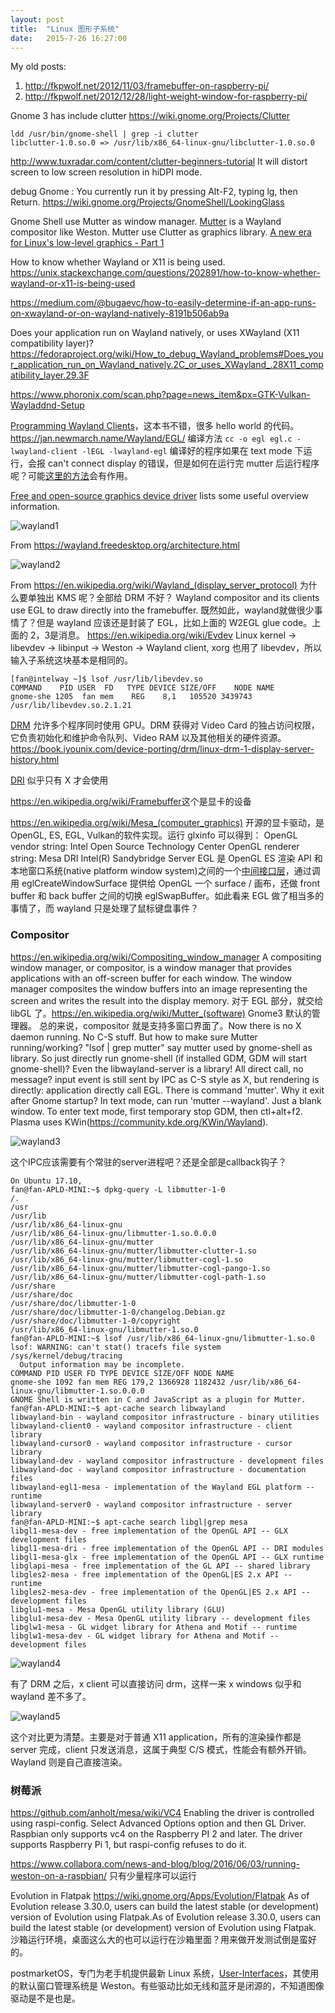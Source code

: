 ```yaml
---
layout: post
title:  "Linux 图形子系统"
date:   2015-7-26 16:27:00
---
```


My old posts:
1. <http://fkpwolf.net/2012/11/03/framebuffer-on-raspberry-pi/>
2. <http://fkpwolf.net/2012/12/28/light-weight-window-for-raspberry-pi/>

Gnome 3 has include clutter <https://wiki.gnome.org/Projects/Clutter>
```
ldd /usr/bin/gnome-shell | grep -i clutter
libclutter-1.0.so.0 => /usr/lib/x86_64-linux-gnu/libclutter-1.0.so.0
```

<http://www.tuxradar.com/content/clutter-beginners-tutorial> It will distort screen to low screen resolution in hiDPI mode.

debug Gnome : You currently run it by pressing Alt-F2, typing lg, then Return. <https://wiki.gnome.org/Projects/GnomeShell/LookingGlass>

Gnome Shell use Mutter as window manager. [Mutter](https://en.wikipedia.org/wiki/Mutter_(software)) is a Wayland compositor like Weston. Mutter use Clutter as graphics library.
[A new era for Linux's low-level graphics - Part 1](https://www.collabora.com/news-and-blog/blog/2018/03/20/a-new-era-for-linux-low-level-graphics-part-1/)

How to know whether Wayland or X11 is being used. <https://unix.stackexchange.com/questions/202891/how-to-know-whether-wayland-or-x11-is-being-used>

<https://medium.com/@bugaevc/how-to-easily-determine-if-an-app-runs-on-xwayland-or-on-wayland-natively-8191b506ab9a>

Does your application run on Wayland natively, or uses XWayland (X11 compatibility layer)? <https://fedoraproject.org/wiki/How_to_debug_Wayland_problems#Does_your_application_run_on_Wayland_natively.2C_or_uses_XWayland_.28X11_compatibility_layer.29.3F>

<https://www.phoronix.com/scan.php?page=news_item&px=GTK-Vulkan-Wayladdnd-Setup>

[Programming Wayland Clients](https://jan.newmarch.name/Wayland/index.html)，这本书不错，很多 hello world 的代码。
https://jan.newmarch.name/Wayland/EGL/ 编译方法 `cc -o egl egl.c -lwayland-client -lEGL -lwayland-egl`
编译好的程序如果在 text mode 下运行，会报 can't connect display 的错误，但是如何在运行完 mutter 后运行程序呢？可能[这里的方法](https://unix.stackexchange.com/questions/93752/run-mutter-window-manager-standalone)会有作用。

[Free and open-source graphics device driver](https://www.wikiwand.com/en/Free_and_open-source_graphics_device_driver) lists some useful overview information.

![wayland1](/images/2015/wayland1.png)

From <https://wayland.freedesktop.org/architecture.html>

![wayland2](/images/2015/wayland2.png)

From <https://en.wikipedia.org/wiki/Wayland_(display_server_protocol)>
为什么要单独出 KMS 呢？全部给 DRM 不好？
Wayland compositor and its clients use EGL to draw directly into the framebuffer. 既然如此，wayland就做很少事情了？但是 wayland 应该还是封装了 EGL，比如上面的 W2EGL glue code。上面的 2，3是消息。
https://en.wikipedia.org/wiki/Evdev Linux kernel → libevdev → libinput → Weston → Wayland client, xorg 也用了 libevdev，所以输入子系统这块基本是相同的。
```
[fan@intelway ~]$ lsof /usr/lib/libevdev.so
COMMAND    PID USER  FD   TYPE DEVICE SIZE/OFF    NODE NAME
gnome-she 1205  fan mem    REG    8,1   105520 3439743 /usr/lib/libevdev.so.2.1.21
```

[DRM](https://en.wikipedia.org/wiki/Direct_Rendering_Manager) 允许多个程序同时使用 GPU。DRM 获得对 Video Card 的独占访问权限，它负责初始化和维护命令队列、Video RAM 以及其他相关的硬件资源。<https://book.iyounix.com/device-porting/drm/linux-drm-1-display-server-history.html>

[DRI](https://en.wikipedia.org/wiki/Direct_Rendering_Infrastructure) 似乎只有 X 才会使用

<https://en.wikipedia.org/wiki/Framebuffer>这个是显卡的设备

<https://en.wikipedia.org/wiki/Mesa_(computer_graphics)> 开源的显卡驱动，是OpenGL, ES, EGL, Vulkan的软件实现。运行 glxinfo 可以得到：
OpenGL vendor string: Intel Open Source Technology Center
OpenGL renderer string: Mesa DRI Intel(R) Sandybridge Server
EGL 是 OpenGL ES 渲染 API 和本地窗口系统(native platform window system)之间的一个[中间接口层](https://woshijpf.github.io/android/2017/09/04/Android系统图形栈OpenGLES和EGL介绍.html)，通过调用 eglCreateWindowSurface 提供给 OpenGL 一个 surface / 画布，还做 front buffer 和 back buffer 之间的切换 eglSwapBuffer。如此看来 EGL 做了相当多的事情了，而 wayland 只是处理了鼠标键盘事件？

### Compositor
<https://en.wikipedia.org/wiki/Compositing_window_manager> A compositing window manager, or compositor, is a window manager that provides applications with an off-screen buffer for each window. The window manager composites the window buffers into an image representing the screen and writes the result into the display memory. 对于 EGL 部分，就交给 libGL 了。<https://en.wikipedia.org/wiki/Mutter_(software)> Gnome3 默认的管理器。
总的来说，compositor 就是支持多窗口界面了。Now there is no X daemon running. No C-S stuff. But how to make sure Mutter running/working? "lsof | grep mutter" say mutter used by gnome-shell as library. So just directly run gnome-shell (if installed GDM, GDM will start gnome-shell)? Even the libwayland-server is a library! All direct call, no message? input event is still sent by IPC as C-S style as X, but rendering is directly: application directly call EGL.
There is command 'mutter'. Why it exit after Gnome startup? In text mode, can run 'mutter --wayland'. Just a blank window. To enter text mode, first temporary stop GDM, then ctl+alt+f2.
Plasma uses KWin(<https://community.kde.org/KWin/Wayland>).

![wayland3](/images/2015/wayland3.png)

这个IPC应该需要有个常驻的server进程吧？还是全部是callback钩子？

```
On Ubuntu 17.10,
fan@fan-APLD-MINI:~$ dpkg-query -L libmutter-1-0
/.
/usr
/usr/lib
/usr/lib/x86_64-linux-gnu
/usr/lib/x86_64-linux-gnu/libmutter-1.so.0.0.0
/usr/lib/x86_64-linux-gnu/mutter
/usr/lib/x86_64-linux-gnu/mutter/libmutter-clutter-1.so
/usr/lib/x86_64-linux-gnu/mutter/libmutter-cogl-1.so
/usr/lib/x86_64-linux-gnu/mutter/libmutter-cogl-pango-1.so
/usr/lib/x86_64-linux-gnu/mutter/libmutter-cogl-path-1.so
/usr/share
/usr/share/doc
/usr/share/doc/libmutter-1-0
/usr/share/doc/libmutter-1-0/changelog.Debian.gz
/usr/share/doc/libmutter-1-0/copyright
/usr/lib/x86_64-linux-gnu/libmutter-1.so.0
fan@fan-APLD-MINI:~$ lsof /usr/lib/x86_64-linux-gnu/libmutter-1.so.0
lsof: WARNING: can't stat() tracefs file system /sys/kernel/debug/tracing
  Output information may be incomplete.
COMMAND PID USER FD TYPE DEVICE SIZE/OFF NODE NAME
gnome-she 1092 fan mem REG 179,2 1366928 1182432 /usr/lib/x86_64-linux-gnu/libmutter-1.so.0.0.0
GNOME Shell is written in C and JavaScript as a plugin for Mutter.
fan@fan-APLD-MINI:~$ apt-cache search libwayland
libwayland-bin - wayland compositor infrastructure - binary utilities
libwayland-client0 - wayland compositor infrastructure - client library
libwayland-cursor0 - wayland compositor infrastructure - cursor library
libwayland-dev - wayland compositor infrastructure - development files
libwayland-doc - wayland compositor infrastructure - documentation files
libwayland-egl1-mesa - implementation of the Wayland EGL platform -- runtime
libwayland-server0 - wayland compositor infrastructure - server library
fan@fan-APLD-MINI:~$ apt-cache search libgl|grep mesa
libgl1-mesa-dev - free implementation of the OpenGL API -- GLX development files
libgl1-mesa-dri - free implementation of the OpenGL API -- DRI modules
libgl1-mesa-glx - free implementation of the OpenGL API -- GLX runtime
libglapi-mesa - free implementation of the GL API -- shared library
libgles2-mesa - free implementation of the OpenGL|ES 2.x API -- runtime
libgles2-mesa-dev - free implementation of the OpenGL|ES 2.x API -- development files
libglu1-mesa - Mesa OpenGL utility library (GLU)
libglu1-mesa-dev - Mesa OpenGL utility library -- development files
libglw1-mesa - GL widget library for Athena and Motif -- runtime
libglw1-mesa-dev - GL widget library for Athena and Motif -- development files
```

![wayland4](/images/2015/wayland4.png)

有了 DRM 之后，x client 可以直接访问 drm，这样一来 x windows 似乎和 wayland 差不多了。

![wayland5](/images/2015/wayland5.png)

这个对比更为清楚。主要是对于普通 X11 application，所有的渲染操作都是 server 完成，client 只发送消息，这属于典型 C/S 模式，性能会有额外开销。Wayland 则是自己直接渲染。

### 树莓派
<https://github.com/anholt/mesa/wiki/VC4> Enabling the driver is controlled using raspi-config. Select Advanced Options option and then GL Driver.
Raspbian only supports vc4 on the Raspberry PI 2 and later. The driver supports Raspberry Pi 1, but raspi-config refuses to do it.

<https://www.collabora.com/news-and-blog/blog/2016/06/03/running-weston-on-a-raspbian/> 只有少量程序可以运行


Evolution in Flatpak <https://wiki.gnome.org/Apps/Evolution/Flatpak>
As of Evolution release 3.30.0, users can build the latest stable (or development) version of Evolution using Flatpak.As of Evolution release 3.30.0, users can build the latest stable (or development) version of Evolution using Flatpak.
沙箱运行环境，桌面这么大的也可以运行在沙箱里面？用来做开发测试倒是蛮好的。

postmarketOS，专门为老手机提供最新 Linux 系统，[User-Interfaces](https://wiki.postmarketos.org/wiki/User-Interfaces)，其使用的默认窗口管理系统是 Weston。有些驱动比如无线和蓝牙是闭源的，不知道图像驱动是不是也是。